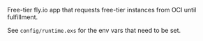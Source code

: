 Free-tier fly.io app that requests free-tier instances from OCI until fulfillment.

See `config/runtime.exs` for the env vars that need to be set.
